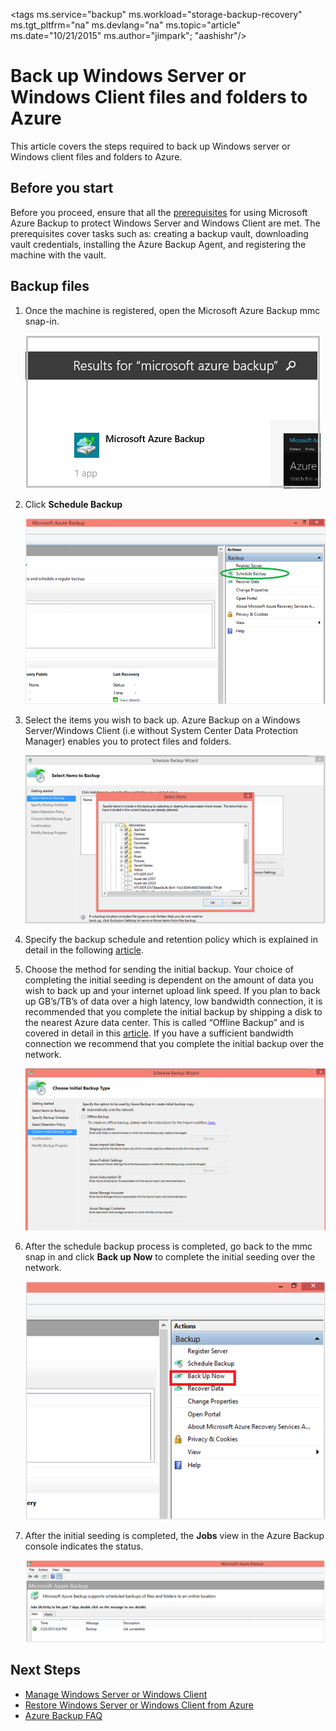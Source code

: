 ﻿<properties
   pageTitle="Back up Windows Server or Windows Client files and folders to Azure | Microsoft Azure"
   description="Learn how to backup from a Windows Server or Windows Client to Azure."
   services="backup"
   documentationCenter=""
   authors="aashishr"
   manager="jwhit"
   editor=""/>

<tags
   ms.service="backup"
   ms.workload="storage-backup-recovery"
	 ms.tgt_pltfrm="na"
	 ms.devlang="na"
	 ms.topic="article"
	 ms.date="10/21/2015"
	 ms.author="jimpark"; "aashishr"/>

# Back up Windows Server or Windows Client files and folders to Azure
This article covers the steps required to back up Windows server or Windows client files and folders to Azure.

## Before you start
Before you proceed, ensure that all the  [prerequisites](backup-configure-vault.md#before-you-start) for using Microsoft Azure Backup to protect Windows Server and Windows Client are met. The prerequisites cover tasks such as: creating a backup vault, downloading vault credentials, installing the Azure Backup Agent, and registering the machine with the vault.

## Backup files
1. Once the machine is registered, open the Microsoft Azure Backup mmc snap-in.

    ![Search result](./media/backup-azure-backup-windows-server/result.png)

2. Click **Schedule Backup**

    ![Schedule Backup](./media/backup-azure-backup-windows-server/schedulebackup.png)

3. Select the items you wish to back up. Azure Backup on a Windows Server/Windows Client (i.e without System Center Data Protection Manager) enables you to protect files and folders.

    ![Items to Backup](./media/backup-azure-backup-windows-server/items.png)

4. Specify the backup schedule and retention policy which is explained in detail in the following [article](backup-azure-backup-cloud-as-tape.md).

5. Choose the method for sending the initial backup. Your choice of completing the initial seeding is dependent on the amount of data you wish to back up and your internet upload link speed. If you plan to back up GB’s/TB’s of data over a high latency, low bandwidth connection, it is recommended that you complete the initial backup by shipping a disk to the nearest Azure data center. This is called “Offline Backup” and is covered in detail in this [article](backup-azure-backup-import-export.md). If you have a sufficient bandwidth connection we recommend that you complete the initial backup over the network.

    ![Initial Backup](./media/backup-azure-backup-windows-server/initialbackup.png)

6. After the schedule backup process is completed, go back to the mmc snap in and click **Back up Now** to complete the initial seeding over the network.

    ![Backup now](./media/backup-azure-backup-windows-server/backupnow.png)

7. After the initial seeding is completed, the **Jobs** view in the Azure Backup console indicates the status.

    ![IR complete](./media/backup-azure-backup-windows-server/ircomplete.png)

## Next Steps
- [Manage Windows Server or Windows Client](backup-azure-manage-windows-server.md)
- [Restore Windows Server or Windows Client from Azure](backup-azure-restore-windows-server.md)
- [Azure Backup FAQ](backup-azure-backup-faq.md)
